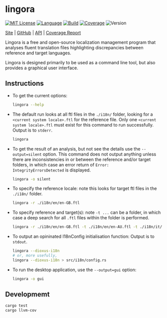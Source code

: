# lingora

[![MIT License](https://img.shields.io/github/license/nigeleke/lingora?style=plastic)](https://github.com/nigeleke/lingora/blob/master/LICENSE)
[![Language](https://img.shields.io/badge/language-Rust-blue.svg?style=plastic)](https://www.rust-lang.org/)
[![Build](https://img.shields.io/github/actions/workflow/status/nigeleke/lingora/acceptance.yml?style=plastic)](https://github.com/nigeleke/lingora/actions/workflows/acceptance.yml)
[![Coverage](https://img.shields.io/codecov/c/github/nigeleke/lingora?style=plastic)](https://codecov.io/gh/nigeleke/lingora)
![Version](https://img.shields.io/github/v/tag/nigeleke/lingora?style=plastic)

  [Site](https://nigeleke.github.io/lingora) \| [GitHub](https://github.com/nigeleke/lingora) \| [API](https://nigeleke.github.io/lingora/api/lingora/index.html) \| [Coverage Report](https://nigeleke.github.io/lingora/coverage/index.html)

Lingora is a free and open-source localization management program that analyses
fluent translation files highlighting discrepancies between reference and target
languages.

Lingora is designed primarily to be used as a command line tool, but also provides
a graphical user interface.

## Instructions

* To get the current options:
  ```bash
  lingora --help
  ```

* The default run looks at all ftl files in the `./i18n/` folder, looking for a `<current system locale>.ftl` for the reference file.
  Only one `<current system locale>.ftl` must exist for this command to run successfully. Output is to `stderr`.
  ```bash
  lingora
  ```

* To get the result of an analysis, but not see the details use the `--output=silent` option.  This command does not output anything
  unless there are inconsistencies in or between the reference and/or target folders, in which case an error return of
  `Error: IntegrityErrorsDetected` is displayed.
  ```bash
  lingora -o silent
  ```

* To specify the reference locale: note this looks for target ftl files in the `./i18n/` folder.
  ```bash
  lingora -r ./i18n/en/en-GB.ftl
  ```

* To specify reference and target(s): note `-t ...` can be a folder, in which case a deep search for all `.ftl` files within the folder is performed.
  ```bash
  lingora -r ./i18n/en/en-GB.ftl -t ./i18n/en/en-AU.ftl -t ./i18n/it/it.ftl
  ```

* To output an opininated I18nConfig initialisation function: Output is to `stdout`.
  ```bash
  lingora --dioxus-i18n
  # or, more usefully,
  lingora --dioxus-i18n > src/i18n/config.rs
  ```

* To run the desktop application, use the `--output=gui` option:
  ```bash
  lingora -o gui
  ```

## Developmemt

```bash
cargo test
cargo llvm-cov
```
